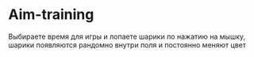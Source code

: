 # Aim-training

Выбираете время для игры и лопаете шарики по нажатию на мышку, шарики появляются рандомно внутри поля и постоянно меняют цвет
